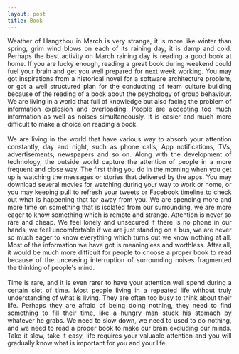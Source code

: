```yaml
---
layout: post
title: Book
---
```

<div style="text-align: justify">Weather of Hangzhou in March is very strange, it is more like winter than spring, grim wind blows on each of its raining day, it is damp and cold. Perhaps the best activity on March raining day is reading a good book at home. If you are lucky enough, reading a great book during weekend could fuel your brain and get you well prepared for next week working. You may got inspirations from a historical novel for a software architecture problem, or got a well structured plan for the conducting of team culture building because of the reading of a book about the psychology of group behaviour. We are living in a world that full of knowledge but also facing the problem of information explosion and overloading. People are accepting too much information as well as noises simultaneously. It is easier and much more difficult to make a choice on reading a book.</div><br/>

<div style="text-align: justify">We are living in the world that have various way to absorb your attention constantly, day and night, such as phone calls, App notifications, TVs, advertisements, newspapers and so on. Along with the development of technology, the outside world capture the attention of people in a more frequent and close way. The first thing you do in the morning when you get up is watching the messages or stories that delivered by the apps. You may download several movies for watching during your way to work or home, or you may keeping pull to refresh your tweets or Facebook timeline to check out what is happening that far away from you. We are spending more and more time on something that is isolated from our surrounding, we are more eager to know something which is remote and strange. Attention is never so rare and cheap. We feel lonely and unsecured if there is no phone in our hands, we feel uncomfortable if we are just standing on a bus, we are never so much eager to know everything which turns out we know nothing at all. Most of the information we have got is meaningless and worthless. After all, it would be much more difficult for people to choose a proper book to read because of the unceasing interruption of surrounding noises fragmented the thinking of people's mind.</div><br/>

<div style="text-align: justify">Time is rare, and it is even rarer to have your attention well spend during a certain slot of time. Most people living in a repeated life without truly understanding of what is living. They are often too busy to think about their life. Perhaps they are afraid of being doing nothing, they need to find something to fill their time, like a hungry man stuck his stomach by whatever he grabs. We need to slow down, we need to used to do nothing, and we need to read a proper book to make our brain excluding our minds. Take it slow, take it easy, life requires your valuable attention and you will gradually know what is important for you and your life.</div><br/>